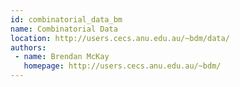 ```yaml
---
id: combinatorial_data_bm
name: Combinatorial Data
location: http://users.cecs.anu.edu.au/~bdm/data/
authors:
 - name: Brendan McKay
   homepage: http://users.cecs.anu.edu.au/~bdm/
---
```


